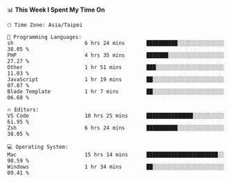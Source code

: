 <!--
<table>
  <tr>
    <td>
      <img src="./devcard.svg" alt="A dev card" width="400" hight="100%">
    </td>
    <td>
      <p>### Hi there 👋</p>
      <p>**treevel/treevel** is a ✨ _special_ ✨ repository because its `README.md` (this file) appears on your GitHub profile.</p>
      <p>Here are some ideas to get you started:</p>
      <p>- 🔭 I’m currently working on ...</p>
      <p>- 🌱 I’m currently learning ...</p>
      <p>- 👯 I’m looking to collaborate on ...</p>
      <p>- 🤔 I’m looking for help with ...</p>
      <p>- 💬 Ask me about ...</p>
      <p>- 📫 How to reach me: ...</p>
      <p>- 😄 Pronouns: ...</p>
      <p>- ⚡ Fun fact: ...</p>
    </td>
  </tr>
</table>
-->

<!--START_SECTION:waka-->
📊 **This Week I Spent My Time On** 

```text
🕑︎ Time Zone: Asia/Taipei

💬 Programming Languages: 
sh                       6 hrs 24 mins       ██████████░░░░░░░░░░░░░░░   38.05 % 
PHP                      4 hrs 35 mins       ███████░░░░░░░░░░░░░░░░░░   27.27 % 
Other                    1 hr 51 mins        ███░░░░░░░░░░░░░░░░░░░░░░   11.03 % 
JavaScript               1 hr 19 mins        ██░░░░░░░░░░░░░░░░░░░░░░░   07.87 % 
Blade Template           1 hr 7 mins         ██░░░░░░░░░░░░░░░░░░░░░░░   06.68 % 

🔥 Editors: 
VS Code                  10 hrs 25 mins      ███████████████░░░░░░░░░░   61.95 % 
Zsh                      6 hrs 24 mins       ██████████░░░░░░░░░░░░░░░   38.05 % 

💻 Operating System: 
Mac                      15 hrs 14 mins      ███████████████████████░░   90.59 % 
Windows                  1 hr 34 mins        ██░░░░░░░░░░░░░░░░░░░░░░░   09.41 % 
```


<!--END_SECTION:waka-->